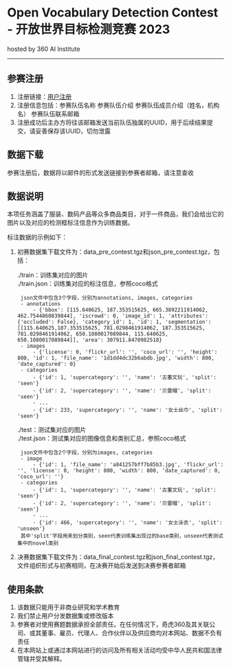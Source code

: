 
# Open Vocabulary Detection Contest - 开放世界目标检测竞赛 2023
hosted by 360 AI Institute

---
## 参赛注册
1. 注册链接：[用户注册](https://y2g4crvu1z6qhoqe.mikecrm.com/tlDdi67)
2. 注册信息包括：参赛队伍名称 参赛队伍介绍 参赛队伍成员介绍（姓名，机构名） 参赛队伍联系邮箱
3. 注册成功后主办方将往该邮箱发送当前队伍独属的UUID，用于后续结果提交，请妥善保存该UUID，切勿泄露
## 数据下载
参赛注册后，数据将以邮件的形式发送链接到参赛者邮箱，请注意查收

## 数据说明
本项任务涵盖了服装、数码产品等众多商品类目，对于一件商品，我们会给出它的图片以及对应的检测框标注信息作为训练数据。

标注数据的示例如下：


1. 初赛数据集下载文件为：data_pre_contest.tgz和json_pre_contest.tgz，包括：

    ./train：训练集对应的图片  
    ./train.json：训练集对应的标注信息，参照coco格式

        json文件中包含3个字段，分别为annotations, images, categories
        - annotations 
            - {'bbox': [115.640625, 187.353515625, 665.3892211914062, 462.7544860839844], 'iscrowd': 0, 'image_id': 1, 'attributes': {'occluded': False}, 'category_id': 1, 'id': 1, 'segmentation': [[115.640625,187.353515625, 781.0298461914062, 187.353515625, 781.0298461914062, 650.1080017089844, 115.640625, 650.1080017089844]], 'area': 307911.8470982518}
        - images
            - {'license': 0, 'flickr_url': '', 'coco_url': '', 'height': 800, 'id': 1, 'file_name': '1d1dd4dc32b6abdb.jpg', 'width': 800, 'date_captured': 0}
        - categories
            - {'id': 1, 'supercategory': '', 'name': '古董文玩', 'split': 'seen'}
            - {'id': 2, 'supercategory': '', 'name': '贝雷帽', 'split': 'seen'}
            - ...
            - {'id': 233, 'supercategory': '', 'name': '女士丝巾', 'split': 'seen'}

    ./test：测试集对应的图片  
    ./test.json：测试集对应的图像信息和类别汇总，参照coco格式

        json文件中包含2个字段，分别为images, categories
        - image
            - {'id': 1, 'file_name': 'a841257bff7b85b3.jpg', 'flickr_url': '', 'license': 0, 'height': 800, 'width': 800, 'date_captured': 0, 'coco_url': ''}
        - categories
            - {'id': 1, 'supercategory': '', 'name': '古董文玩', 'split': 'seen'}
            - {'id': 2, 'supercategory': '', 'name': '贝雷帽', 'split': 'seen'}
            - ...
            - {'id': 466, 'supercategory': '', 'name': '女士泳衣', 'split': 'unseen'}
        其中'split'字段用来划分类别，seen代表训练集出现过的base类别，unseen代表测试集中的novel类别

    
2. 决赛数据集下载文件为：data_final_contest.tgz和json_final_contest.tgz，文件组织形式与初赛相同，在决赛开始后发送到决赛参赛者邮箱
    


## 使用条款
1. 该数据只能用于非商业研究和学术教育
2. 我们禁止用户分发数据集或修改版本
3. 参赛者对使用赛题数据承担全部责任。在任何情况下，奇虎360及其关联公司、或其董事、雇员、代理人、合作伙伴以及供应商均对本网站、数据不负有责任
4. 在本网站上或通过本网站进行的访问及所有相关活动均受中华人民共和国法律管辖并受其解释。